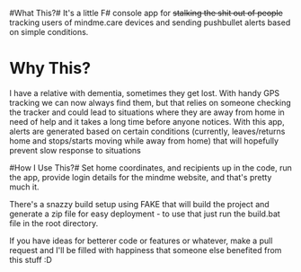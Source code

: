 #What This?#
It's a little F# console app for ~~stalking the shit out of people~~ tracking users of mindme.care devices and sending pushbullet alerts based on simple conditions.

# Why This? #
I have a relative with dementia, sometimes they get lost. With handy GPS tracking we can now always find them, but that relies on someone checking the tracker and could lead to situations where they are away from home in need of help and it takes a long time before anyone notices. With this app, alerts are generated based on certain conditions (currently, leaves/returns home and stops/starts moving while away from home) that will hopefully prevent slow response to situations

#How I Use This?#
Set home coordinates, and recipients up in the code, run the app, provide login details for the mindme website, and that's pretty much it.

There's a snazzy build setup using FAKE that will build the project and generate a zip file for easy deployment - to use that just run the build.bat file in the root directory.

If you have ideas for betterer code or features or whatever, make a pull request and I'll be filled with happiness that someone else benefited from this stuff :D